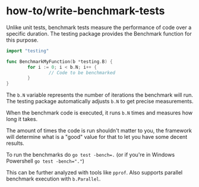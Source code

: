 # how-to/write-benchmark-tests

Unlike unit tests, benchmark tests measure the performance of code over a specific duration. The testing package provides the Benchmark function for this purpose.

```go
import "testing"

func BenchmarkMyFunction(b *testing.B) {
        for i := 0; i < b.N; i++ {
                // Code to be benchmarked
        }
}
```
The `b.N` variable represents the number of iterations the benchmark will run. The testing package automatically adjusts `b.N` to get precise measurements.

When the benchmark code is executed, it runs `b.N` times and measures how long it takes.

The amount of times the code is run shouldn't matter to you, the framework will determine what is a "good" value for that to let you have some decent results.

To run the benchmarks do `go test -bench=.` (or if you're in Windows Powershell `go test -bench="."`)

This can be further analyzed with tools like `pprof`. Also supports parallel benchmark execution with `b.Parallel`.
